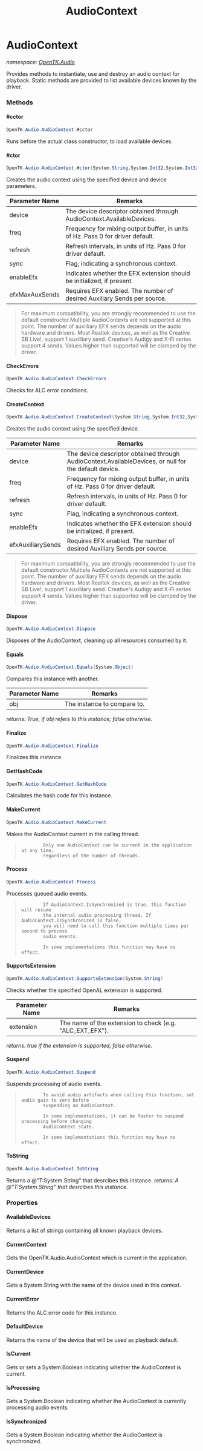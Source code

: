 ﻿---
title: AudioContext
---

# AudioContext
_namespace: [OpenTK.Audio](N-OpenTK.Audio.html)_

Provides methods to instantiate, use and destroy an audio context for playback.
 Static methods are provided to list available devices known by the driver.

### Methods

#### #cctor
```csharp
OpenTK.Audio.AudioContext.#cctor
```
Runs before the actual class constructor, to load available devices.

#### #ctor
```csharp
OpenTK.Audio.AudioContext.#ctor(System.String,System.Int32,System.Int32,System.Boolean,System.Boolean,OpenTK.Audio.AudioContext.MaxAuxiliarySends)
```
Creates the audio context using the specified device and device parameters.

|Parameter Name|Remarks|
|--------------|-------|
|device|The device descriptor obtained through AudioContext.AvailableDevices.|
|freq|Frequency for mixing output buffer, in units of Hz. Pass 0 for driver default.|
|refresh|Refresh intervals, in units of Hz. Pass 0 for driver default.|
|sync|Flag, indicating a synchronous context.|
|enableEfx|Indicates whether the EFX extension should be initialized, if present.|
|efxMaxAuxSends|Requires EFX enabled. The number of desired Auxiliary Sends per source.|

> For maximum compatibility, you are strongly recommended to use the default constructor.Multiple AudioContexts are not supported at this point.
>             The number of auxilliary EFX sends depends on the audio hardware and drivers. Most Realtek devices, as well
>             as the Creative SB Live!, support 1 auxilliary send. Creative's Audigy and X-Fi series support 4 sends.
>             Values higher than supported will be clamped by the driver.
>             

#### CheckErrors
```csharp
OpenTK.Audio.AudioContext.CheckErrors
```
Checks for ALC error conditions.

#### CreateContext
```csharp
OpenTK.Audio.AudioContext.CreateContext(System.String,System.Int32,System.Int32,System.Boolean,System.Boolean,OpenTK.Audio.AudioContext.MaxAuxiliarySends)
```
Creates the audio context using the specified device.

|Parameter Name|Remarks|
|--------------|-------|
|device|The device descriptor obtained through AudioContext.AvailableDevices, or null for the default device.|
|freq|Frequency for mixing output buffer, in units of Hz. Pass 0 for driver default.|
|refresh|Refresh intervals, in units of Hz. Pass 0 for driver default.|
|sync|Flag, indicating a synchronous context.|
|enableEfx|Indicates whether the EFX extension should be initialized, if present.|
|efxAuxiliarySends|Requires EFX enabled. The number of desired Auxiliary Sends per source.|

> For maximum compatibility, you are strongly recommended to use the default constructor.Multiple AudioContexts are not supported at this point.
>             The number of auxilliary EFX sends depends on the audio hardware and drivers. Most Realtek devices, as well
>             as the Creative SB Live!, support 1 auxilliary send. Creative's Audigy and X-Fi series support 4 sends.
>             Values higher than supported will be clamped by the driver.
>             

#### Dispose
```csharp
OpenTK.Audio.AudioContext.Dispose
```
Disposes of the AudioContext, cleaning up all resources consumed by it.

#### Equals
```csharp
OpenTK.Audio.AudioContext.Equals(System.Object)
```
Compares this instance with another.

|Parameter Name|Remarks|
|--------------|-------|
|obj|The instance to compare to.|

_returns: True, if obj refers to this instance; false otherwise._

#### Finalize
```csharp
OpenTK.Audio.AudioContext.Finalize
```
Finalizes this instance.

#### GetHashCode
```csharp
OpenTK.Audio.AudioContext.GetHashCode
```
Calculates the hash code for this instance.

#### MakeCurrent
```csharp
OpenTK.Audio.AudioContext.MakeCurrent
```
Makes the AudioContext current in the calling thread.
> 
>             Only one AudioContext can be current in the application at any time,
>             regardless of the number of threads.
>             

#### Process
```csharp
OpenTK.Audio.AudioContext.Process
```
Processes queued audio events.
> 
>             If AudioContext.IsSynchronized is true, this function will resume
>             the internal audio processing thread. If AudioContext.IsSynchronized is false,
>             you will need to call this function multiple times per second to process
>             audio events.
>             
>             In some implementations this function may have no effect.
>             

#### SupportsExtension
```csharp
OpenTK.Audio.AudioContext.SupportsExtension(System.String)
```
Checks whether the specified OpenAL extension is supported.

|Parameter Name|Remarks|
|--------------|-------|
|extension|The name of the extension to check (e.g. "ALC_EXT_EFX").|

_returns: true if the extension is supported; false otherwise._

#### Suspend
```csharp
OpenTK.Audio.AudioContext.Suspend
```
Suspends processing of audio events.
> 
>             To avoid audio artifacts when calling this function, set audio gain to zero before
>             suspending an AudioContext.
>             
>             In some implementations, it can be faster to suspend processing before changing
>             AudioContext state.
>             
>             In some implementations this function may have no effect.
>             

#### ToString
```csharp
OpenTK.Audio.AudioContext.ToString
```
Returns a @"T:System.String" that desrcibes this instance.
_returns: A @"T:System.String" that desrcibes this instance._



### Properties

#### AvailableDevices
Returns a list of strings containing all known playback devices.
#### CurrentContext
Gets the OpenTK.Audio.AudioContext which is current in the application.
#### CurrentDevice
Gets a System.String with the name of the device used in this context.
#### CurrentError
Returns the ALC error code for this instance.
#### DefaultDevice
Returns the name of the device that will be used as playback default.
#### IsCurrent
Gets or sets a System.Boolean indicating whether the AudioContext
 is current.
#### IsProcessing
Gets a System.Boolean indicating whether the AudioContext is
 currently processing audio events.
#### IsSynchronized
Gets a System.Boolean indicating whether the AudioContext is
 synchronized.

